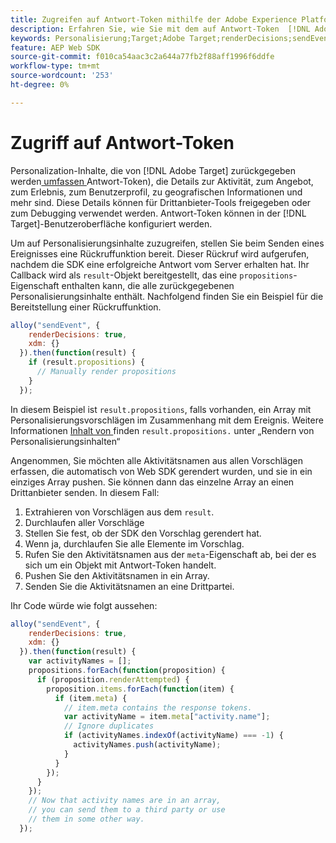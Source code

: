 ```yaml
---
title: Zugreifen auf Antwort-Token mithilfe der Adobe Experience Platform Web SDK
description: Erfahren Sie, wie Sie mit dem auf Antwort-Token  [!DNL Adobe Experience Platform Web SDK].
keywords: Personalisierung;Target;Adobe Target;renderDecisions;sendEvent;Entscheidungsumfänge;result.decisions,Response Token;
feature: AEP Web SDK
source-git-commit: f010ca54aac3c2a644a77fb2f88aff1996f6ddfe
workflow-type: tm+mt
source-wordcount: '253'
ht-degree: 0%

---
```


# Zugriff auf Antwort-Token

Personalization-Inhalte, die von [!DNL Adobe Target] zurückgegeben werden[ umfassen ](https://experienceleague.adobe.com/docs/target/using/administer/response-tokens.html?lang=de)Antwort-Token), die Details zur Aktivität, zum Angebot, zum Erlebnis, zum Benutzerprofil, zu geografischen Informationen und mehr sind. Diese Details können für Drittanbieter-Tools freigegeben oder zum Debugging verwendet werden. Antwort-Token können in der [!DNL Target]-Benutzeroberfläche konfiguriert werden.

Um auf Personalisierungsinhalte zuzugreifen, stellen Sie beim Senden eines Ereignisses eine Rückruffunktion bereit. Dieser Rückruf wird aufgerufen, nachdem die SDK eine erfolgreiche Antwort vom Server erhalten hat. Ihr Callback wird als `result`-Objekt bereitgestellt, das eine `propositions`-Eigenschaft enthalten kann, die alle zurückgegebenen Personalisierungsinhalte enthält. Nachfolgend finden Sie ein Beispiel für die Bereitstellung einer Rückruffunktion.

```javascript
alloy("sendEvent", {
    renderDecisions: true,
    xdm: {}
  }).then(function(result) {
    if (result.propositions) {
      // Manually render propositions
    }
  });
```

In diesem Beispiel ist `result.propositions`, falls vorhanden, ein Array mit Personalisierungsvorschlägen im Zusammenhang mit dem Ereignis. Weitere Informationen [ Inhalt von ](https://experienceleague.adobe.com/de/docs/experience-platform/web-sdk/personalization/rendering-personalization-content) finden `result.propositions.` unter „Rendern von Personalisierungsinhalten“

Angenommen, Sie möchten alle Aktivitätsnamen aus allen Vorschlägen erfassen, die automatisch von Web SDK gerendert wurden, und sie in ein einziges Array pushen. Sie können dann das einzelne Array an einen Drittanbieter senden. In diesem Fall:

1. Extrahieren von Vorschlägen aus dem `result`.
1. Durchlaufen aller Vorschläge
1. Stellen Sie fest, ob der SDK den Vorschlag gerendert hat.
1. Wenn ja, durchlaufen Sie alle Elemente im Vorschlag.
1. Rufen Sie den Aktivitätsnamen aus der `meta`-Eigenschaft ab, bei der es sich um ein Objekt mit Antwort-Token handelt.
1. Pushen Sie den Aktivitätsnamen in ein Array.
1. Senden Sie die Aktivitätsnamen an eine Drittpartei.

Ihr Code würde wie folgt aussehen:

```javascript
alloy("sendEvent", {
    renderDecisions: true,
    xdm: {}
  }).then(function(result) {
    var activityNames = [];
    propositions.forEach(function(proposition) {
      if (proposition.renderAttempted) {
        proposition.items.forEach(function(item) {
          if (item.meta) {
            // item.meta contains the response tokens.
            var activityName = item.meta["activity.name"];
            // Ignore duplicates
            if (activityNames.indexOf(activityName) === -1) {
              activityNames.push(activityName);
            }
          }
        });
      }
    });
    // Now that activity names are in an array,
    // you can send them to a third party or use
    // them in some other way.
  });
```
